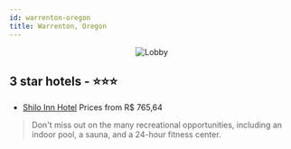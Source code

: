```yaml
---
id: warrenton-oregon
title: Warrenton, Oregon
---
```


<center><img src="https://i.travelapi.com/hotels/1000000/10000/4200/4157/7ca8a1c5_z.jpg" alt="Lobby" /></center>


##  3 star hotels - ⭐️⭐️⭐️

-    [Shilo Inn Hotel](https://us.hurb.com/hotels/warrenton/shilo-inn-hotel-JNP-JP003345?cmp=18055) Prices from R$ 765,64
   > Don't miss out on the many recreational opportunities, including an indoor pool, a sauna, and a 24-hour fitness center.
